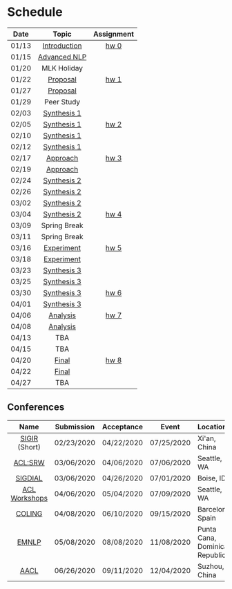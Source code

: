 # Schedule

| Date | Topic | Assignment |
|:---:|:---:|:---:|
|01/13| [Introduction](syllabus.md) | [hw 0](getting_started.md) |
|01/15| [Advanced NLP]() |  |
|01/20| MLK Holiday |  |
|01/22| [Proposal](proposal.md) | [hw 1](proposal.md) |
|01/27| [Proposal](proposal.md) |  |
|01/29| Peer Study | |
|02/03| [Synthesis 1](synthesis.md) |  |
|02/05| [Synthesis 1](synthesis.md) | [hw 2](synthesis.md) |
|02/10| [Synthesis 1](synthesis.md) |  |
|02/12| [Synthesis 1](synthesis.md) |  |
|02/17| [Approach]() | [hw 3]() |
|02/19| [Approach]() |  |
|02/24| [Synthesis 2]() |  |
|02/26| [Synthesis 2]() |  |
|03/02| [Synthesis 2]() |  |
|03/04| [Synthesis 2]() | [hw 4]() |
|03/09| Spring Break |  |
|03/11| Spring Break |  |
|03/16| [Experiment]() | [hw 5]() |
|03/18| [Experiment]() |  |
|03/23| [Synthesis 3]() |  |
|03/25| [Synthesis 3]() |  |
|03/30| [Synthesis 3]() | [hw 6]() |
|04/01| [Synthesis 3]() |  |
|04/06| [Analysis]() | [hw 7]() |
|04/08| [Analysis]() |  |
|04/13| TBA |  |
|04/15| TBA |  |
|04/20| [Final]() | [hw 8]() |
|04/22| [Final]() |  |
|04/27| TBA |  |

## Conferences

| Name | Submission | Acceptance | Event | Location |
|:---:|:---:|:---:|:---:|:---|
| [SIGIR](https://sigir.org/sigir2020/) (Short) | 02/23/2020 | 04/22/2020 | 07/25/2020 | Xi'an, China |
| [ACL:SRW](https://sites.google.com/view/acl20studentresearchworkshop/) | 03/06/2020 | 04/06/2020 | 07/06/2020 | Seattle, WA |
| [SIGDIAL](https://www.sigdial.org/files/workshops/conference21/) | 03/06/2020 | 04/26/2020 | 07/01/2020 | Boise, ID |
| [ACL Workshops](https://acl2020.org/program/workshops/) | 04/06/2020 | 05/04/2020 | 07/09/2020 | Seattle, WA |
| [COLING](https://coling2020.org) | 04/08/2020 | 06/10/2020 | 09/15/2020 | Barcelona, Spain |
| [EMNLP](https://2020.emnlp.org) | 05/08/2020 | 08/08/2020 | 11/08/2020 | Punta Cana, Dominican Republic |
| [AACL](http://aacl2020.org) | 06/26/2020 | 09/11/2020 | 12/04/2020 | Suzhou, China |
